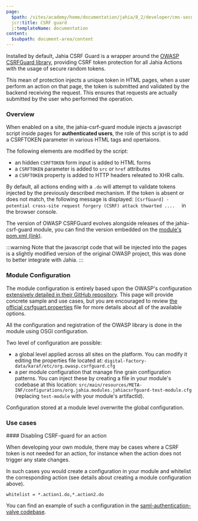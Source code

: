 ```yaml
---
page:
  $path: /sites/academy/home/documentation/jahia/8_2/developer/cms-security/jahia-csrf-guard
  jcr:title: CSRF guard
  j:templateName: documentation
content:
  $subpath: document-area/content
---
```


Installed by default, Jahia CSRF Guard is a wrapper around the [OWASP CSRFGuard library](https://owasp.org/www-project-csrfguard/), providing CSRF token protection for all Jahia Actions with the usage of secure random tokens.

This mean of protection injects a unique token in HTML pages, when a user perform an action on that page, the token is submitted and validated by the backend receiving the request. This ensures that requests are actually submitted by the user who performed the operation.

### Overview

When enabled on a site, the jahia-csrf-guard module injects a javascript script inside pages for **authenticated users**, the role of this script is to add a CSRFTOKEN parameter in various HTML tags and opertaions.

The following elements are modified by the script:
 - an hidden `CSRFTOKEN` form input is added to HTML forms
 - a `CSRFTOKEN` parameter is added to `src` or `href` attributes
 - a `CSRFTOKEN` property is added to HTTP headers releated to XHR calls.

By default, all actions ending with a `.do` will attempt to validate tokens injected by the previously described mechanism. If the token is absent or does not match, the following message is displayed: `[CsrfGuard] - potential cross-site request forgery (CSRF) attack thwarted ....  ` in the browser console.

The version of OWASP CSRFGuard evolves alongside releases of the jahia-csrf-guard module, you can find the version embedded on the [module's pom.xml (link)](https://github.com/Jahia/jahia-csrf-guard/blob/master/pom.xml#L42).

:::warning
Note that the javascript code that will be injected into the pages is a slightly modified version of the original OWASP project, this was done to better integrate with Jahia.
:::

### Module Configuration

The module configuration is entirely based upon the OWASP's configuration [extensively detailed in their GitHub repository](https://github.com/aramrami/OWASP-CSRFGuard/blob/master/csrfguard/src/main/resources/csrfguard.properties). This page will provide concrete sample and use cases, but you are encouraged to review [the official csrfguart.properties](https://github.com/aramrami/OWASP-CSRFGuard/blob/master/csrfguard/src/main/resources/csrfguard.properties) file for more details about all of the available options.

All the configuration and registration of the OWASP library is done in the module using OSGI configuration.

Two level of configuration are possible:
- a global level applied across all sites on the platform. You can modify it editing the properties file located at: `digital-factory-data/karaf/etc/org.owasp.csrfguard.cfg`
- a per module configuration that manage fine grain configuration patterns. You can inject these by creating a file in your module's codebase at this location: `src/main/resources/META-INF/configurations/org.jahia.modules.jahiacsrfguard-test-module.cfg` (replacing `test-module` with your module's artifactId).

Configuration stored at a module level overwrite the global configuration.

### Use cases

#### Disabling CSRF-guard for an action

When developing your own module, there may be cases where a CSRF token is not needed for an action, for instance when the action does not trigger any state changes.

In such cases you would create a configuration in your module and whitelist the corresponding action (see details about creating a module configuration above).

```
whitelist = *.action1.do,*.action2.do
```

You can find an example of such a configuration in the [saml-authentication-valve codebase](https://github.com/Jahia/saml-authentication-valve/blob/dd3b68c1bc7fba48de8eca4444861ac516ec5bc2/src/main/resources/META-INF/configurations/org.jahia.modules.jahiacsrfguard-saml.cfg).

